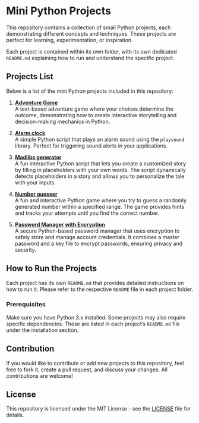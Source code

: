 # Mini Python Projects

This repository contains a collection of small Python projects, each demonstrating different concepts and techniques. These projects are perfect for learning, experimentation, or inspiration.

Each project is contained within its own folder, with its own dedicated `README.md` explaining how to run and understand the specific project.

## Projects List

Below is a list of the mini Python projects included in this repository:

1. **[Adventure Game](./adventure_game/README.md)**  
   A text-based adventure game where your choices determine the outcome, demonstrating how to create interactive storytelling and decision-making mechanics in Python.

2. **[Alarm clock](./alarm_clock/README.md)**  
   A simple Python script that plays an alarm sound using the `playsound` library. Perfect for triggering sound alerts in your applications.

3. **[Madlibs generator](./madlibs_generator/README.md)**  
   A fun interactive Python script that lets you create a customized story by filling in placeholders with your own words. The script dynamically detects placeholders in a story and allows you to personalize the tale with your inputs.

4. **[Number guesser](./number_guesser/README.md)**  
   A fun and interactive Python game where you try to guess a randomly generated number within a specified range. The game provides hints and tracks your attempts until you find the correct number.

5.  **[Password Manager with Encryption](./password_manager_with_encryption/README.md)**  
   A secure Python-based password manager that uses encryption to safely store and manage account credentials. It combines a master password and a key file to encrypt passwords, ensuring privacy and security.



## How to Run the Projects

Each project has its own `README.md` that provides detailed instructions on how to run it. Please refer to the respective `README` file in each project folder.

### Prerequisites

Make sure you have Python 3.x installed. Some projects may also require specific dependencies. These are listed in each project’s `README.md` file under the installation section.

## Contribution

If you would like to contribute or add new projects to this repository, feel free to fork it, create a pull request, and discuss your changes. All contributions are welcome!

## License

This repository is licensed under the MIT License - see the [LICENSE](LICENSE) file for details.
